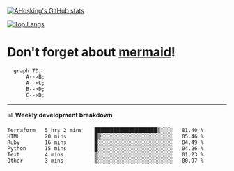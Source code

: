 [![AHosking's GitHub stats](https://github-readme-stats.vercel.app/api?username=ahosking&count_private=true&show_icons=true&theme=onedark&hide_rank=true&include_all_commits=true)](https://github.com/ahosking)

[![Top Langs](https://github-readme-stats.vercel.app/api/top-langs/?username=ahosking&layout=compact&theme=onedark)](https://github.com/ahosking)


# Don't forget about [mermaid](https://github.blog/2022-02-14-include-diagrams-markdown-files-mermaid/)!

```mermaid
  graph TD;
      A-->B;
      A-->C;
      B-->D;
      C-->D;
```
-------

📊 **Weekly development breakdown**

<!--START_SECTION:waka-->

```text
Terraform   5 hrs 2 mins    ████████████████████▒░░░░   81.40 %
HTML        20 mins         █▒░░░░░░░░░░░░░░░░░░░░░░░   05.46 %
Ruby        16 mins         █░░░░░░░░░░░░░░░░░░░░░░░░   04.49 %
Python      15 mins         █░░░░░░░░░░░░░░░░░░░░░░░░   04.26 %
Text        4 mins          ▒░░░░░░░░░░░░░░░░░░░░░░░░   01.23 %
Other       3 mins          ▒░░░░░░░░░░░░░░░░░░░░░░░░   00.97 %
```

<!--END_SECTION:waka-->
